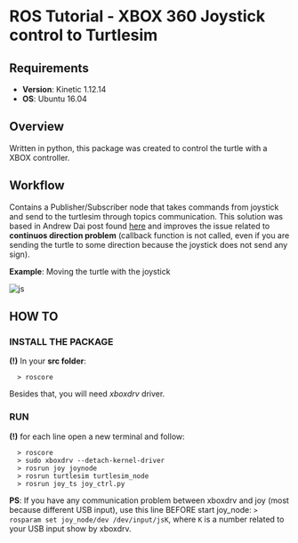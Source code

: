 # ROS Tutorial - XBOX 360 Joystick control to Turtlesim
## Requirements
- **Version**: Kinetic 1.12.14
- **OS**: Ubuntu 16.04

## Overview
Written in python, this package was created to control the turtle with a XBOX controller.

## Workflow
Contains a Publisher/Subscriber node that takes commands from joystick and send to the turtlesim through topics communication. This solution was based in  Andrew Dai post found [here](https://andrewdai.co/xbox-controller-ros.html#rosjoy) and improves the issue related to **continuos direction problem** (callback function is not called, even if you are sending the turtle to some direction because the joystick does not send any sign).

**Example**: Moving the turtle with the joystick

![js](https://user-images.githubusercontent.com/32513366/57462661-a8b61980-724f-11e9-97ca-7cd33b63d6a0.gif)


## HOW TO 
### INSTALL THE PACKAGE
**(!)** In your **src folder**:
```
  > roscore
```
Besides that, you will need *xboxdrv* driver.

### RUN
**(!)** for each line open a new terminal and follow:
```
  > roscore
  > sudo xboxdrv --detach-kernel-driver
  > rosrun joy joynode
  > rosrun turtlesim turtlesim_node
  > rosrun joy_ts joy_ctrl.py 
```
**PS**: If you have any communication problem between xboxdrv and joy (most because different USB input), use this line BEFORE start joy_node: ```> rosparam set joy_node/dev /dev/input/jsK```, where ```K``` is a number related to your USB input show by xboxdrv. 
